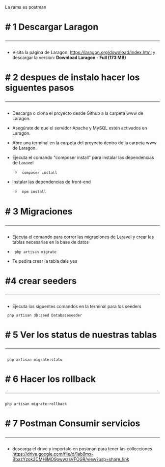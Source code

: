 La rama es postman

# # 1 Descargar Laragon<hr>

- Visita la página de Laragon: https://laragon.org/download/index.html y descargar la version: **Download Laragon - Full (173 MB)**


# # 2 despues de instalo hacer los siguentes pasos<hr>
- Descarga o clona el proyecto desde Github a la carpeta www de Laragon.
- Asegúrate de que el servidor Apache y MySQL estén activados en Laragon.
- Abre una terminal en la carpeta del proyecto dentro de la carpeta www de Laragon.
- Ejecuta el comando "composer install" para instalar las dependencias de Laravel

  - <pre><code> composer install</code></pre>
  
- instalar las dependencias de front-end

  - <pre><code> npm install </code></pre>

# # 3 Migraciones <hr>
- Ejecuta el comando para correr las migraciones de Laravel y crear las tablas necesarias en la base de datos

 - <pre><code> php artisan migrate</code></pre>
 
- Te pedira crear la tabla dale yes

# #4 crear seeders<hr>
- Ejecuta los siguentes comandos en la terminal para los seeders
<pre><code> php artisan db:seed Databaseseeder</code></pre>

# # 5 Ver los status de nuestras tablas <hr>
<pre><code> php artisan migrate:statu</code></pre>

# # 6 Hacer los rollback<hr>
<pre><code>php artisan migrate:rollback</code></pre>

# # 7 Postman Consumir servicios<hr>
- descarga el drive y importalo en postman para tener las collecciones
https://drive.google.com/file/d/1ab9mx-BbazYzok3CMHiMO9owwzsVFOGR/view?usp=share_link
